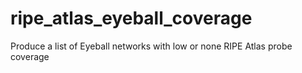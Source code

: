 # ripe_atlas_eyeball_coverage
Produce a list of Eyeball networks with low or none RIPE Atlas probe coverage
